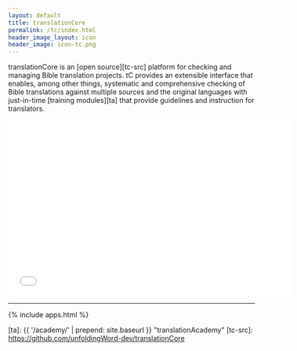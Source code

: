 ```yaml
---
layout: default
title: translationCore
permalink: /tc/index.html
header_image_layout: icon
header_image: icon-tc.png
---
```


translationCore is an [open source][tc-src] platform for checking and managing Bible translation projects. tC provides an extensible interface that enables, among other things, systematic and comprehensive checking of Bible translations against multiple sources and the original languages with just-in-time [training modules][ta] that provide guidelines and instruction for translators.

<iframe src="//slides.com/timjore/deck-2/embed" width="576" height="360" scrolling="no" frameborder="0" webkitallowfullscreen mozallowfullscreen allowfullscreen></iframe>

* * * * *

{% include apps.html %}

[ta]: {{ '/academy/' | prepend: site.baseurl }} "translationAcademy"
[tc-src]: https://github.com/unfoldingWord-dev/translationCore
